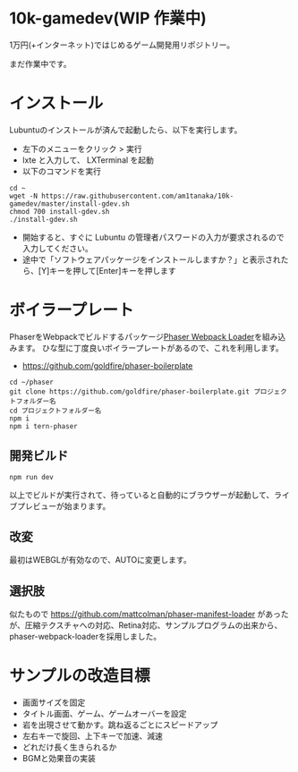 # 10k-gamedev(WIP 作業中)
1万円(+インターネット)ではじめるゲーム開発用リポジトリー。

まだ作業中です。

# インストール
Lubuntuのインストールが済んで起動したら、以下を実行します。

- 左下のメニューをクリック > 実行
- lxte と入力して、 LXTerminal を起動
- 以下のコマンドを実行

```
cd ~
wget -N https://raw.githubusercontent.com/am1tanaka/10k-gamedev/master/install-gdev.sh
chmod 700 install-gdev.sh
./install-gdev.sh
```

- 開始すると、すぐに Lubuntu の管理者パスワードの入力が要求されるので入力してください。
- 途中で「ソフトウェアパッケージをインストールしますか？」と表示されたら、[Y]キーを押して[Enter]キーを押します

# ボイラープレート
PhaserをWebpackでビルドするパッケージ[Phaser Webpack Loader](https://github.com/goldfire/phaser-webpack-loader)を組み込みます。
ひな型に丁度良いボイラープレートがあるので、これを利用します。

- https://github.com/goldfire/phaser-boilerplate 

```
cd ~/phaser
git clone https://github.com/goldfire/phaser-boilerplate.git プロジェクトフォルダー名
cd プロジェクトフォルダー名
npm i
npm i tern-phaser
```

## 開発ビルド
```
npm run dev
```

以上でビルドが実行されて、待っていると自動的にブラウザーが起動して、ライブプレビューが始まります。

## 改変
最初はWEBGLが有効なので、AUTOに変更します。

## 選択肢
似たもので https://github.com/mattcolman/phaser-manifest-loader があったが、圧縮テクスチャへの対応、Retina対応、サンプルプログラムの出来から、phaser-webpack-loaderを採用しました。

# サンプルの改造目標
- 画面サイズを固定
- タイトル画面、ゲーム、ゲームオーバーを設定
- 岩を出現させて動かす。跳ね返るごとにスピードアップ
- 左右キーで旋回、上下キーで加速、減速
- どれだけ長く生きられるか
- BGMと効果音の実装

